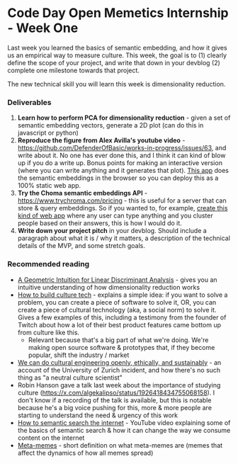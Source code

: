 # Code Day Open Memetics Internship - Week One

Last week you learned the basics of semantic embedding, and how it gives us an empirical way to measure culture. This week, the goal is to (1) clearly define the scope of your project, and write that down in your devblog (2) complete one milestone towards that project. 

The new technical skill you will learn this week is dimensionality reduction. 

### Deliverables

1. **Learn how to perform PCA for dimensionality reduction** - given a set of semantic embedding vectors, generate a 2D plot (can do this in javascript or python)
2. **Reproduce the figure from Alex Avilla's youtube video** - https://github.com/DefenderOfBasic/works-in-progress/issues/63, and write about it. No one has ever done this, and I think it can kind of blow up if you do a write up. Bonus points for making an interactive version (where you can write anything and it generates that plot). [This app](https://github.com/DefenderOfBasic/good-and-evil-concepts) does the semantic embeddings in the browser so you can deploy this as a 100% static web app.
3. **Try the Choma semantic embeddings API** - https://www.trychroma.com/pricing - this is useful for a server that can store & query embeddings. So if you wanted to, for example, [create this kind of web app](https://x.com/DefenderOfBasic/status/1874079346748776662) where any user can type anything and you cluster people based on their answers, this is how I would do it. 
4. **Write down your project pitch** in your devblog. Should include a paragraph about what it is / why it matters, a description of the technical details of the MVP, and some stretch goals. 

### Recommended reading

- [A Geometric Intuition for Linear Discriminant Analysis](https://omarshehata.github.io/lda-explorable/) - gives you an intuitive understanding of how dimensionality reduction works
- [How to build culture tech](https://defenderofthebasic.substack.com/p/how-to-build-culture-tech) - explains a simple idea: if you want to solve a problem, you can create a piece of software to solve it, OR, you can create a piece of cultural technology (aka, a social norm) to solve it. Gives a few examples of this, including a testimony from the founder of Twitch about how a lot of their best product features came bottom up from culture like this.
  - Relevant because that's a big part of what we're doing. We're making open source software & prototypes that, if they become popular, shift the industry / market
- [We can do cultural engineering openly, ethically, and sustainably](https://defenderofthebasic.substack.com/p/we-can-do-cultural-engineering-openly) - an account of the University of Zurich incident, and how there's no such thing as "a neutral culture scientist"
- Robin Hanson gave a talk last week about the importance of studying culture (https://x.com/algekalipso/status/1926418434755068158). I don't know if a recording of the talk is available, but this is notable because he's a big voice pushing for this, more & more people are starting to understand the need & urgency of this work
- [How to semantic search the internet](https://www.youtube.com/watch?app=desktop&v=imCad_0pWz0) - YouTube video explaining some of the basics of semantic search & how it can change the way we consume content on the internet
- [Meta-memes](https://defenderofbasic.github.io/notebook/memetics/%F0%9F%92%A1-Meta-memes) - short definition on what meta-memes are (memes that affect the dynamics of how all memes spread)
